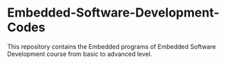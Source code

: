 # Embedded-Software-Development-Codes
This repository contains the Embedded programs of Embedded Software Development course from basic to advanced level.
